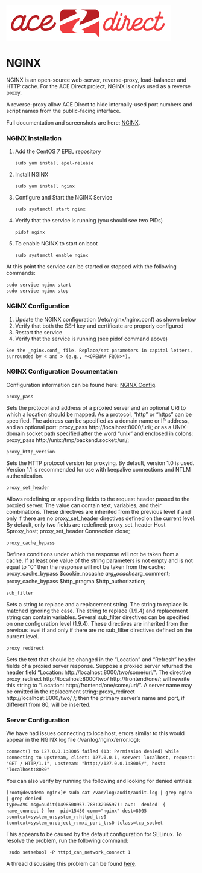 ![](images/adsmall.png)

# NGINX

NGINX is an open-source web-server, reverse-proxy, load-balancer and HTTP cache.
For the ACE Direct project, NGINX is onlys used as a reverse proxy.

A reverse-proxy allow ACE Direct to hide internally-used port numbers and script
names from the public-facing interface.

Full documentation and screenshots are here: [NGINX](https://www.nginx.com).

### NGINX Installation
1. Add the CentOS 7 EPEL repository

    ```
    sudo yum install epel-release
    ```

1. Install NGINX

    ```
    sudo yum install nginx
    ```

1. Configure and Start the NGINX Service

    ```
    sudo systemctl start nginx
    ```

1. Verify that the service is running (you should see two PIDs)

    ```
    pidof nginx
    ```

1. To enable NGINX to start on boot

    ```
    sudo systemctl enable nginx
    ```

At this point the service can be started or stopped with the following commands:
```
sudo service nginx start
sudo service nginx stop
```

### NGINX Configuration
1. Update the NGINX configuration (/etc/nginx/nginx.conf) as shown below
1. Verify that both the SSH key and certificate are properly configured
1. Restart the service
1. Verify that the service is running (see pidof command above)


```
See the _nginx.conf_ file. Replace/set parameters in capital letters, surrounded by < and > (e.g., *<OPENAM FQDN>*).
```

### NGINX Configuration Documentation
Configuration information can be found here: [NGINX Config](http://nginx.org/en/docs/http/ngx_http_proxy_module.html).

```
proxy_pass
```
Sets the protocol and address of a proxied server and an optional URI to which a location should be mapped. As a protocol, “http” or “https” can be specified. The address can be specified as a domain name or IP address, and an optional port:
proxy_pass http://localhost:8000/uri/;
or as a UNIX-domain socket path specified after the word “unix” and enclosed in colons:
proxy_pass http://unix:/tmp/backend.socket:/uri/;



```
proxy_http_version
```
Sets the HTTP protocol version for proxying. By default, version 1.0 is used. Version 1.1 is recommended for use with keepalive connections and NTLM authentication.


```
proxy_set_header
```
Allows redefining or appending fields to the request header passed to the proxied server. The value can contain text, variables, and their combinations. These directives are inherited from the previous level if and only if there are no proxy_set_header directives defined on the current level. By default, only two fields are redefined:
proxy_set_header Host       $proxy_host;
proxy_set_header Connection close;


```
proxy_cache_bypass
```
Defines conditions under which the response will not be taken from a cache. If at least one value of the string parameters is not empty and is not equal to “0” then the response will not be taken from the cache:
proxy_cache_bypass $cookie_nocache $arg_nocache$arg_comment;
proxy_cache_bypass $http_pragma    $http_authorization;


```
sub_filter
```
Sets a string to replace and a replacement string. The string to replace is matched ignoring the case. The string to replace (1.9.4) and replacement string can contain variables. Several sub_filter directives can be specified on one configuration level (1.9.4). These directives are inherited from the previous level if and only if there are no sub_filter directives defined on the current level.


```
proxy_redirect
```
Sets the text that should be changed in the “Location” and “Refresh” header fields of a proxied server response. Suppose a proxied server returned the header field “Location: http://localhost:8000/two/some/uri/”. The directive
proxy_redirect http://localhost:8000/two/ http://frontend/one/;
will rewrite this string to “Location: http://frontend/one/some/uri/”.
A server name may be omitted in the replacement string:
proxy_redirect http://localhost:8000/two/ /;
then the primary server’s name and port, if different from 80, will be inserted.

### Server Configuration
We have had issues connecting to localhost, errors similar to this would appear in the NGINX log file (/var/log/nginx/error.log):

```
connect() to 127.0.0.1:8005 failed (13: Permission denied) while connecting to upstream, client: 127.0.0.1, server: localhost, request: "GET / HTTP/1.1", upstream: "http://127.0.0.1:8005/", host: "localhost:8080"
```

 You can also verify by running the following and looking for denied entries:

 ```
 [root@dev4demo nginx]# sudo cat /var/log/audit/audit.log | grep nginx | grep denied
 type=AVC msg=audit(1498500957.788:3296597): avc:  denied  { name_connect } for  pid=15430 comm="nginx" dest=8005 scontext=system_u:system_r:httpd_t:s0 tcontext=system_u:object_r:mxi_port_t:s0 tclass=tcp_socket

 ```

 This appears to be caused by the default configuration for SELinux.  To resolve the problem, run the following command:

```
 sudo setsebool -P httpd_can_network_connect 1  
 ```

 A thread discussing this problem can be found [here](http://stackoverflow.com/questions/23948527/13-permission-denied-while-connecting-to-upstreamnginx?rq=1).
